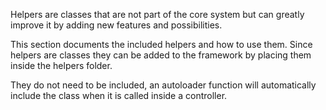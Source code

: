 Helpers are classes that are not part of the core system but can greatly improve it by adding new features and possibilities.

This section documents the included helpers and how to use them. Since helpers are classes they can be added to the framework by placing them inside the helpers folder.

They do not need to be included, an autoloader function will automatically include the class when it is called inside a controller.
